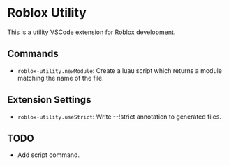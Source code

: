 # Roblox Utility

This is a utility VSCode extension for Roblox development.

## Commands

- `roblox-utility.newModule`: Create a luau script which returns a module matching the name of the file.

## Extension Settings

- `roblox-utility.useStrict`: Write --!strict annotation to generated files.

## TODO

- Add script command.
